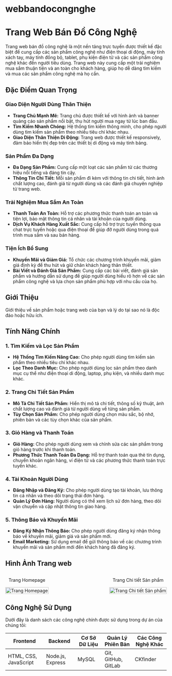 # webbandocongnghe
# Trang Web Bán Đồ Công Nghệ 

Trang web bán đồ công nghệ là một nền tảng trực tuyến được thiết kế đặc biệt để cung cấp các sản phẩm công nghệ như điện thoại di động, máy tính xách tay, máy tính đồng bộ, tablet, phụ kiện điện tử và các sản phẩm công nghệ khác đến người tiêu dùng. Trang web này cung cấp một trải nghiệm mua sắm thuận tiện và an toàn cho khách hàng, giúp họ dễ dàng tìm kiếm và mua các sản phẩm công nghệ mà họ cần.

## Đặc Điểm Quan Trọng

### Giao Diện Người Dùng Thân Thiện

- **Trang Chủ Mạnh Mẽ:** Trang chủ được thiết kế với hình ảnh và banner quảng cáo sản phẩm nổi bật, thu hút người mua ngay từ lúc ban đầu.
- **Tìm Kiếm Nhanh Chóng:** Hệ thống tìm kiếm thông minh, cho phép người dùng tìm kiếm sản phẩm theo nhiều tiêu chí khác nhau.
- **Giao Diện Thân Thiện Di Động:** Trang web được thiết kế responsively, đảm bảo hiển thị đẹp trên các thiết bị di động và máy tính bảng.

### Sản Phẩm Đa Dạng

- **Đa Dạng Sản Phẩm:** Cung cấp một loạt các sản phẩm từ các thương hiệu nổi tiếng và đáng tin cậy.
- **Thông Tin Chi Tiết:** Mỗi sản phẩm đi kèm với thông tin chi tiết, hình ảnh chất lượng cao, đánh giá từ người dùng và các đánh giá chuyên nghiệp từ trang web.

### Trải Nghiệm Mua Sắm An Toàn

- **Thanh Toán An Toàn:** Hỗ trợ các phương thức thanh toán an toàn và tiện lợi, bảo mật thông tin cá nhân và tài khoản của người dùng.
- **Dịch Vụ Khách Hàng Xuất Sắc:** Cung cấp hỗ trợ trực tuyến thông qua chat trực tuyến hoặc qua điện thoại để giúp đỡ người dùng trong quá trình mua sắm và sau bán hàng.

### Tiện Ích Bổ Sung

- **Khuyến Mãi và Giảm Giá:** Tổ chức các chương trình khuyến mãi, giảm giá định kỳ để thu hút và giữ chân khách hàng thân thiết.
- **Bài Viết và Đánh Giá Sản Phẩm:** Cung cấp các bài viết, đánh giá sản phẩm và hướng dẫn sử dụng để giúp người dùng hiểu rõ hơn về các sản phẩm công nghệ và lựa chọn sản phẩm phù hợp với nhu cầu của họ.

## Giới Thiệu

Giới thiệu về sản phẩm hoặc trang web của bạn và lý do tại sao nó là độc đáo hoặc hữu ích.

## Tính Năng Chính

### 1. Tìm Kiếm và Lọc Sản Phẩm

- **Hệ Thống Tìm Kiếm Nâng Cao:** Cho phép người dùng tìm kiếm sản phẩm theo nhiều tiêu chí khác nhau.
- **Lọc Theo Danh Mục:** Cho phép người dùng lọc sản phẩm theo danh mục cụ thể như điện thoại di động, laptop, phụ kiện, và nhiều danh mục khác.

### 2. Trang Chi Tiết Sản Phẩm

- **Mô Tả Chi Tiết Sản Phẩm:** Hiển thị mô tả chi tiết, thông số kỹ thuật, ảnh chất lượng cao và đánh giá từ người dùng về từng sản phẩm.
- **Tùy Chọn Sản Phẩm:** Cho phép người dùng chọn màu sắc, bộ nhớ, phiên bản và các tùy chọn khác của sản phẩm.

### 3. Giỏ Hàng và Thanh Toán

- **Giỏ Hàng:** Cho phép người dùng xem và chỉnh sửa các sản phẩm trong giỏ hàng trước khi thanh toán.
- **Phương Thức Thanh Toán Đa Dạng:** Hỗ trợ thanh toán qua thẻ tín dụng, chuyển khoản ngân hàng, ví điện tử và các phương thức thanh toán trực tuyến khác.

### 4. Tài Khoản Người Dùng

- **Đăng Nhập và Đăng Ký:** Cho phép người dùng tạo tài khoản, lưu thông tin cá nhân và theo dõi trạng thái đơn hàng.
- **Quản Lý Đơn Hàng:** Người dùng có thể xem lịch sử đơn hàng, theo dõi vận chuyển và cập nhật thông tin giao hàng.

### 5. Thông Báo và Khuyến Mãi

- **Đăng Ký Nhận Thông Báo:** Cho phép người dùng đăng ký nhận thông báo về khuyến mãi, giảm giá và sản phẩm mới.
- **Email Marketing:** Sử dụng email để gửi thông báo về các chương trình khuyến mãi và sản phẩm mới đến khách hàng đã đăng ký.


## Hình Ảnh Trang web

<div style="display: flex; justify-content: space-between; align-items: center;">
  <div style="text-align: center;">
     <p>Trang Homepage</p>
    <img src="https://scontent.fsgn5-6.fna.fbcdn.net/v/t1.15752-9/399834985_299355726261641_5876767180751822932_n.png?_nc_cat=111&ccb=1-7&_nc_sid=8cd0a2&_nc_ohc=1VI-ExUAeIQAX-GqxId&_nc_ht=scontent.fsgn5-6.fna&oh=03_AdT9-Fj77Tw71LELOAZVkRRcvHSi5zyFjG1e-tJydNLS3w&oe=65729971" alt="Trang Homepage" style="width: 100%;">
   
  </div>
  <div style="text-align: center;">
    <p>Trang Chi tiết Sản phẩm</p>
    <img src="https://scontent.fsgn5-10.fna.fbcdn.net/v/t1.15752-9/370198864_699999891793140_3421241280694832308_n.png?_nc_cat=107&ccb=1-7&_nc_sid=8cd0a2&_nc_ohc=9X1kCFJxs_kAX-2J-EX&_nc_ht=scontent.fsgn5-10.fna&oh=03_AdTVRxb3qQ3ASgKxhRJgP_2ncliGsfiN6JzmGCzYUbMByw&oe=65728CB9" alt="Trang Chi tiết Sản phẩm" style="width: 100%;">
    
  </div>
</div>



## Công Nghệ Sử Dụng

Dưới đây là danh sách các công nghệ chính được sử dụng trong dự án của chúng tôi:

| **Frontend**          | **Backend**          | **Cơ Sở Dữ Liệu** | **Quản Lý Phiên Bản**      | **Các Công Nghệ Khác** |
|-----------------------|----------------------|--------------------|-----------------------------|-------------------------|
| HTML, CSS, JavaScript | Node.js, Express     | MySQL              | Git, GitHub, GitLab         | CKfinder                |



